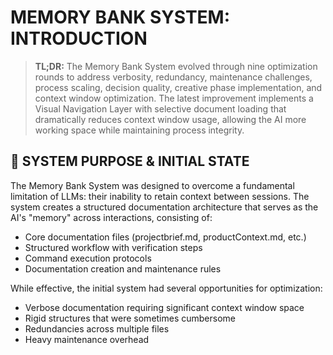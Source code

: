 # MEMORY BANK SYSTEM: INTRODUCTION

> **TL;DR:** The Memory Bank System evolved through nine optimization rounds to address verbosity, redundancy, maintenance challenges, process scaling, decision quality, creative phase implementation, and context window optimization. The latest improvement implements a Visual Navigation Layer with selective document loading that dramatically reduces context window usage, allowing the AI more working space while maintaining process integrity.

## 🎯 SYSTEM PURPOSE & INITIAL STATE

The Memory Bank System was designed to overcome a fundamental limitation of LLMs: their inability to retain context between sessions. The system creates a structured documentation architecture that serves as the AI's "memory" across interactions, consisting of:

- Core documentation files (projectbrief.md, productContext.md, etc.)
- Structured workflow with verification steps
- Command execution protocols
- Documentation creation and maintenance rules

While effective, the initial system had several opportunities for optimization:
- Verbose documentation requiring significant context window space
- Rigid structures that were sometimes cumbersome
- Redundancies across multiple files
- Heavy maintenance overhead 